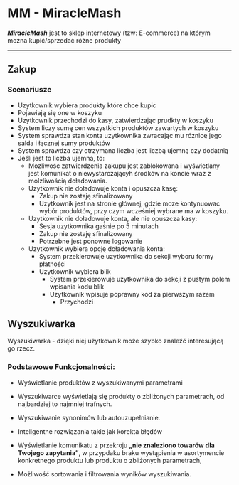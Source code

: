 # MM - MiracleMash

**_MiracleMash_** jest to sklep internetowy (tzw: E-commerce) na którym można kupić/sprzedać różne produkty

---

## Zakup

### Scenariusze

- Uzytkownik wybiera produkty które chce kupic
- Pojawiają się one w koszyku
- Uzytkownik przechodzi do kasy, zatwierdzając prudkty w koszyku
- System liczy sumę cen wszystkich produktów zawartych w koszyku
- System sprawdza stan konta uzytkownika zwracając mu róznicę jego salda i łącznej sumy produktów
- System sprawdza czy otrzymana liczba jest liczbą ujemną czy dodatnią
- Jeśli jest to liczba ujemna, to:
  - Mozliwośc zatwierdzenia zakupu jest zablokowana i wyświetlany jest komunikat o niewystarczającyh środków na koncie wraz z molzliwością doładowania.
  - Uzytkownik nie doładowuje konta i opuszcza kasę:
    - Zakup nie zostaję sfinalizowany
    - Uzytkownik jest na stronie głównej, gdzie moze kontynuowac wybór produktów, przy czym wcześniej wybrane ma w koszyku.
  - Uzytkownik nie doładowuje konta, ale nie opuszcza kasy:
    - Sesja uzytkownika gaśnie po 5 minutach
    - Zakup nie zostaję sfinalizowany
    - Potrzebne jest ponowne logowanie
  - Uzytkownik wybiera opcję doładowania konta:
    - System przekierowuje uzytkownika do sekcji wyboru formy płatności
    - Uzytkownik wybiera blik
      - System przekierowuje uzytkownika do sekcji z pustym polem wpisania kodu blik
      - Uzytkownik wpisuje poprawny kod za pierwszym razem
        - Przychodzi

## Wyszukiwarka

Wyszukiwarka - dzięki niej użytkownik może szybko znaleźć interesującą go rzecz.

### Podstawowe Funkcjonalności:

- Wyświetlanie produktów z wyszukiwanymi parametrami

- Wyszukiwarce wyświetlają się produkty o zbliżonych parametrach, od najbardziej to najmniej trafnych.

- Wyszukiwanie synonimów lub autouzupełnianie.

- Inteligentne rozwiązania takie jak korekta błędów

- Wyświetlanie komunikatu z przekroju **„nie znaleziono towarów dla Twojego zapytania”**, w przypdaku braku wystąpienia w asortymencie konkretnego produktu lub produktu o zbliżonych parametrach,

- Możliwość sortowania i filtrowania wyników wyszukiwania.
